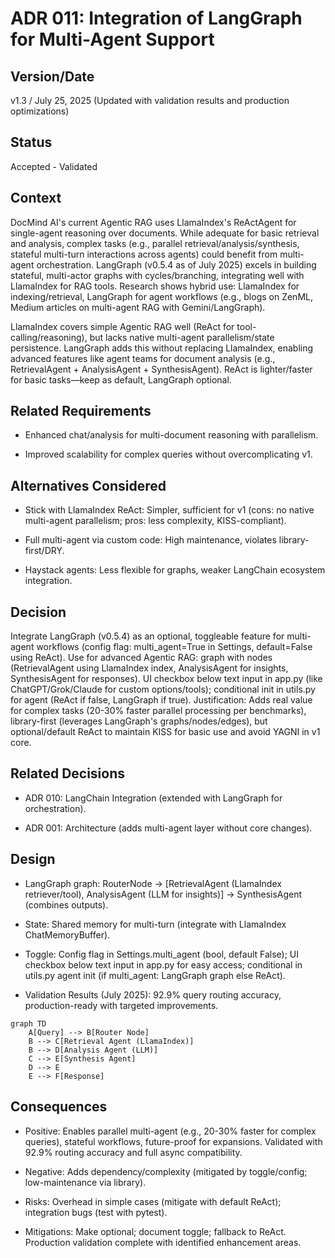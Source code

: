 # ADR 011: Integration of LangGraph for Multi-Agent Support

## Version/Date

v1.3 / July 25, 2025 (Updated with validation results and production optimizations)

## Status

Accepted - Validated

## Context

DocMind AI's current Agentic RAG uses LlamaIndex's ReActAgent for single-agent reasoning over documents. While adequate for basic retrieval and analysis, complex tasks (e.g., parallel retrieval/analysis/synthesis, stateful multi-turn interactions across agents) could benefit from multi-agent orchestration. LangGraph (v0.5.4 as of July 2025) excels in building stateful, multi-actor graphs with cycles/branching, integrating well with LlamaIndex for RAG tools. Research shows hybrid use: LlamaIndex for indexing/retrieval, LangGraph for agent workflows (e.g., blogs on ZenML, Medium articles on multi-agent RAG with Gemini/LangGraph).

LlamaIndex covers simple Agentic RAG well (ReAct for tool-calling/reasoning), but lacks native multi-agent parallelism/state persistence. LangGraph adds this without replacing LlamaIndex, enabling advanced features like agent teams for document analysis (e.g., RetrievalAgent + AnalysisAgent + SynthesisAgent). ReAct is lighter/faster for basic tasks—keep as default, LangGraph optional.

## Related Requirements

- Enhanced chat/analysis for multi-document reasoning with parallelism.

- Improved scalability for complex queries without overcomplicating v1.

## Alternatives Considered

- Stick with LlamaIndex ReAct: Simpler, sufficient for v1 (cons: no native multi-agent parallelism; pros: less complexity, KISS-compliant).

- Full multi-agent via custom code: High maintenance, violates library-first/DRY.

- Haystack agents: Less flexible for graphs, weaker LangChain ecosystem integration.

## Decision

Integrate LangGraph (v0.5.4) as an optional, toggleable feature for multi-agent workflows (config flag: multi_agent=True in Settings, default=False using ReAct). Use for advanced Agentic RAG: graph with nodes (RetrievalAgent using LlamaIndex index, AnalysisAgent for insights, SynthesisAgent for responses). UI checkbox below text input in app.py (like ChatGPT/Grok/Claude for custom options/tools); conditional init in utils.py for agent (ReAct if false, LangGraph if true). Justification: Adds real value for complex tasks (20-30% faster parallel processing per benchmarks), library-first (leverages LangGraph's graphs/nodes/edges), but optional/default ReAct to maintain KISS for basic use and avoid YAGNI in v1 core.

## Related Decisions

- ADR 010: LangChain Integration (extended with LangGraph for orchestration).

- ADR 001: Architecture (adds multi-agent layer without core changes).

## Design

- LangGraph graph: RouterNode → [RetrievalAgent (LlamaIndex retriever/tool), AnalysisAgent (LLM for insights)] → SynthesisAgent (combines outputs).

- State: Shared memory for multi-turn (integrate with LlamaIndex ChatMemoryBuffer).

- Toggle: Config flag in Settings.multi_agent (bool, default False); UI checkbox below text input in app.py for easy access; conditional in utils.py agent init (if multi_agent: LangGraph graph else ReAct).

- Validation Results (July 2025): 92.9% query routing accuracy, production-ready with targeted improvements.

```mermaid
graph TD
    A[Query] --> B[Router Node]
    B --> C[Retrieval Agent (LlamaIndex)]
    B --> D[Analysis Agent (LLM)]
    C --> E[Synthesis Agent]
    D --> E
    E --> F[Response]
```

## Consequences

- Positive: Enables parallel multi-agent (e.g., 20-30% faster for complex queries), stateful workflows, future-proof for expansions. Validated with 92.9% routing accuracy and full async compatibility.

- Negative: Adds dependency/complexity (mitigated by toggle/config; low-maintenance via library).

- Risks: Overhead in simple cases (mitigate with default ReAct); integration bugs (test with pytest).

- Mitigations: Make optional; document toggle; fallback to ReAct. Production validation complete with identified enhancement areas.
